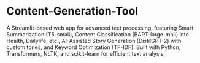 # Content-Generation-Tool
A Streamlit-based web app for advanced text processing, featuring Smart Summarization (T5-small), Content Classification (BART-large-mnli) into Health, Dailylife, etc., AI-Assisted Story Generation (DistilGPT-2) with custom tones, and Keyword Optimization (TF-IDF). Built with Python, Transformers, NLTK, and scikit-learn for efficient text analysis.
